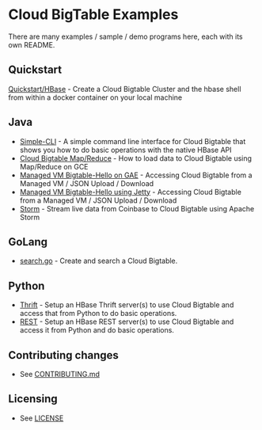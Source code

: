 # Cloud BigTable Examples

There are many examples / sample / demo programs here, each with its own README.

## Quickstart
[Quickstart/HBase](quickstart) - Create a Cloud Bigtable Cluster and the hbase shell from within a docker container on your local machine

## Java
* [Simple-CLI](java/simple-cli) - A simple command line interface for Cloud Bigtable that shows you how to do basic operations with the native HBase API
* [Cloud Bigtable Map/Reduce](java/wordcount-mapreduce) - How to load data to Cloud Bigtable using Map/Reduce on GCE
* [Managed VM Bigtable-Hello on GAE](java/managed-vm-gae) - Accessing Cloud Bigtable from a Managed VM / JSON Upload / Download
* [Managed VM Bigtable-Hello using Jetty](java/jetty-managed-vm) - Accessing Cloud Bigtable from a Managed VM / JSON Upload / Download
* [Storm](java/storm) - Stream live data from Coinbase to Cloud Bigtable using Apache Storm

## GoLang
* [search.go](https://github.com/GoogleCloudPlatform/gcloud-golang/blob/master/bigtable/sample/search.go) - Create and search a Cloud Bigtable.

## Python
* [Thrift](python/thrift) - Setup an HBase Thrift server(s) to use Cloud Bigtable and access that from Python to do basic operations.
* [REST](python/rest) - Setup an HBase REST server(s) to use Cloud Bigtable and access it from Python and do basic operations.

## Contributing changes
* See [CONTRIBUTING.md](CONTRIBUTING.md)


## Licensing
* See [LICENSE](LICENSE)
